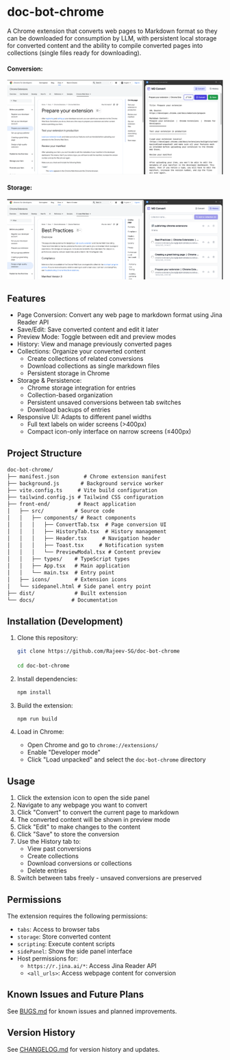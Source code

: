 # doc-bot-chrome

A Chrome extension that converts web pages to Markdown format so they can be downloaded for consumption by LLM, with persistent local storage for converted content and the ability to compile converted pages into collections (single files ready for downloading).

#### Conversion:
![Doc Bot Chrome Extension](screenshot.png)
#### Storage:
![Doc Bot Chrome Extension](screenshot2.png)

## Features

- Page Conversion: Convert any web page to markdown format using Jina Reader API
- Save/Edit: Save converted content and edit it later
- Preview Mode: Toggle between edit and preview modes
- History: View and manage previously converted pages
- Collections: Organize your converted content
  - Create collections of related conversions
  - Download collections as single markdown files
  - Persistent storage in Chrome
- Storage & Persistence:
  - Chrome storage integration for entries
  - Collection-based organization
  - Persistent unsaved conversions between tab switches
  - Download backups of entries
- Responsive UI: Adapts to different panel widths
  - Full text labels on wider screens (>400px)
  - Compact icon-only interface on narrow screens (≤400px)

## Project Structure

```
doc-bot-chrome/
├── manifest.json        # Chrome extension manifest
├── background.js       # Background service worker
├── vite.config.ts     # Vite build configuration
├── tailwind.config.js # Tailwind CSS configuration
├── front-end/         # React application
│   ├── src/          # Source code
│   │   ├── components/ # React components
│   │   │   ├── ConvertTab.tsx  # Page conversion UI
│   │   │   ├── HistoryTab.tsx  # History management
│   │   │   ├── Header.tsx     # Navigation header
│   │   │   ├── Toast.tsx     # Notification system
│   │   │   └── PreviewModal.tsx # Content preview
│   │   ├── types/    # TypeScript types
│   │   ├── App.tsx   # Main application
│   │   └── main.tsx  # Entry point
│   ├── icons/        # Extension icons
│   └── sidepanel.html # Side panel entry point
├── dist/             # Built extension
└── docs/            # Documentation
```

## Installation (Development)

1. Clone this repository:
   ```bash
   git clone https://github.com/Rajeev-SG/doc-bot-chrome

   cd doc-bot-chrome
   ```

2. Install dependencies:
   ```bash
   npm install
   ```

3. Build the extension:
   ```bash
   npm run build
   ```

4. Load in Chrome:
   - Open Chrome and go to `chrome://extensions/`
   - Enable "Developer mode"
   - Click "Load unpacked" and select the `doc-bot-chrome` directory

## Usage

1. Click the extension icon to open the side panel
2. Navigate to any webpage you want to convert
3. Click "Convert" to convert the current page to markdown
4. The converted content will be shown in preview mode
5. Click "Edit" to make changes to the content
6. Click "Save" to store the conversion
7. Use the History tab to:
   - View past conversions
   - Create collections
   - Download conversions or collections
   - Delete entries
8. Switch between tabs freely - unsaved conversions are preserved

## Permissions

The extension requires the following permissions:
- `tabs`: Access to browser tabs
- `storage`: Store converted content
- `scripting`: Execute content scripts
- `sidePanel`: Show the side panel interface
- Host permissions for:
  - `https://r.jina.ai/*`: Access Jina Reader API
  - `<all_urls>`: Access webpage content for conversion

## Known Issues and Future Plans

See [BUGS.md](BUGS.md) for known issues and planned improvements.

## Version History

See [CHANGELOG.md](CHANGELOG.md) for version history and updates.
